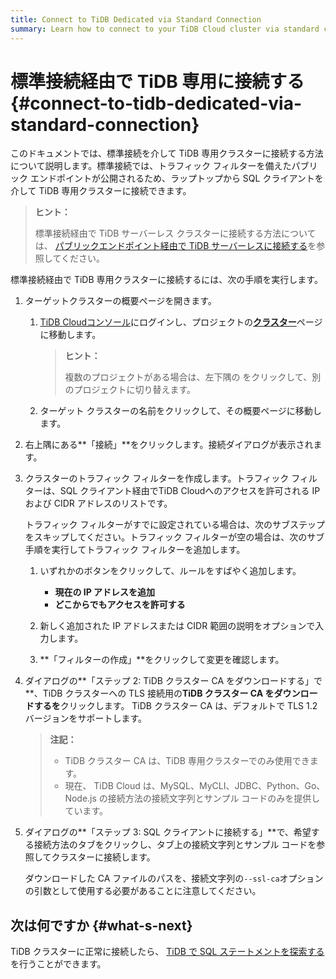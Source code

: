 ```yaml
---
title: Connect to TiDB Dedicated via Standard Connection
summary: Learn how to connect to your TiDB Cloud cluster via standard connection.
---
```


# 標準接続経由で TiDB 専用に接続する {#connect-to-tidb-dedicated-via-standard-connection}

このドキュメントでは、標準接続を介して TiDB 専用クラスターに接続する方法について説明します。標準接続では、トラフィック フィルターを備えたパブリック エンドポイントが公開されるため、ラップトップから SQL クライアントを介して TiDB 専用クラスターに接続できます。

> **ヒント：**
>
> 標準接続経由で TiDB サーバーレス クラスターに接続する方法については、 [パブリックエンドポイント経由で TiDB サーバーレスに接続する](/tidb-cloud/connect-via-standard-connection-serverless.md)を参照してください。

標準接続経由で TiDB 専用クラスターに接続するには、次の手順を実行します。

1.  ターゲットクラスターの概要ページを開きます。

    1.  [TiDB Cloudコンソール](https://tidbcloud.com/)にログインし、プロジェクトの[**クラスター**](https://tidbcloud.com/console/clusters)ページに移動します。

        > **ヒント：**
        >
        > 複数のプロジェクトがある場合は、<mdsvgicon name="icon-left-projects">左下隅の をクリックして、別のプロジェクトに切り替えます。</mdsvgicon>

    2.  ターゲット クラスターの名前をクリックして、その概要ページに移動します。

2.  右上隅にある**「接続」**をクリックします。接続ダイアログが表示されます。

3.  クラスターのトラフィック フィルターを作成します。トラフィック フィルターは、SQL クライアント経由でTiDB Cloudへのアクセスを許可される IP および CIDR アドレスのリストです。

    トラフィック フィルターがすでに設定されている場合は、次のサブステップをスキップしてください。トラフィック フィルターが空の場合は、次のサブ手順を実行してトラフィック フィルターを追加します。

    1.  いずれかのボタンをクリックして、ルールをすばやく追加します。

        -   **現在の IP アドレスを追加**
        -   **どこからでもアクセスを許可する**

    2.  新しく追加された IP アドレスまたは CIDR 範囲の説明をオプションで入力します。

    3.  **「フィルターの作成」**をクリックして変更を確認します。

4.  ダイアログの**「ステップ 2: TiDB クラスター CA をダウンロードする」で**、TiDB クラスターへの TLS 接続用の**TiDB クラスター CA をダウンロードするを**クリックします。 TiDB クラスター CA は、デフォルトで TLS 1.2 バージョンをサポートします。

    > **注記：**
    >
    > -   TiDB クラスター CA は、TiDB 専用クラスターでのみ使用できます。
    > -   現在、 TiDB Cloud は、MySQL、MyCLI、JDBC、Python、Go、Node.js の接続方法の接続文字列とサンプル コードのみを提供しています。

5.  ダイアログの**「ステップ 3: SQL クライアントに接続する」**で、希望する接続方法のタブをクリックし、タブ上の接続文字列とサンプル コードを参照してクラスターに接続します。

    ダウンロードした CA ファイルのパスを、接続文字列の`--ssl-ca`オプションの引数として使用する必要があることに注意してください。

## 次は何ですか {#what-s-next}

TiDB クラスターに正常に接続したら、 [TiDB で SQL ステートメントを探索する](/basic-sql-operations.md)を行うことができます。
